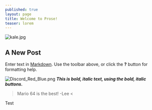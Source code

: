 ```yaml
---
published: true
layout: page
title: Welcome to Prose!
teaser: lorem
---
```

![kale.jpg]({{site.url}}/_posts/kale.jpg)

###

## A New Post

Enter text in [Markdown](http://daringfireball.net/projects/markdown/). Use the toolbar above, or click the **?** button for formatting help.



![Discord_Red_Blue.png]({{site.url}}/_posts/Discord_Red_Blue.png)
****_This is bold, italic text, using the bold, italic buttons._****

> Mario 64 is the best! -Lee < 

Test
